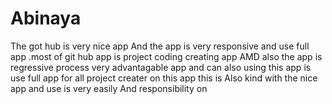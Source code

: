 # Abinaya
The got hub is very nice app And the app is very responsive and use full app .most of git hub app is project coding creating app AMD also the app is regressive process very advantagable app and can also using this app is use full app for all project creater on this app this is Also kind with the nice app and use is very easily And responsibility on
